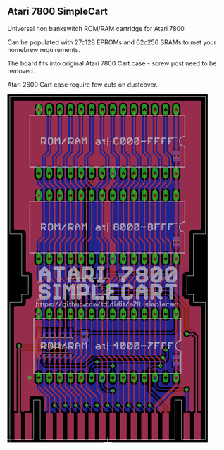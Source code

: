 Atari 7800 SimpleCart
---------------------

Universal non bankswitch ROM/RAM cartridge for Atari 7800

Can be populated with 27c128 EPROMs and 62c256 SRAMs to met your homebrew requirements.


The board fits into original Atari 7800 Cart case - screw post need to be removed.

Atari 2600 Cart case require few cuts on dustcover.


![A78-SIMPLECART PCB](a78-simplecart-brd.png)
 



